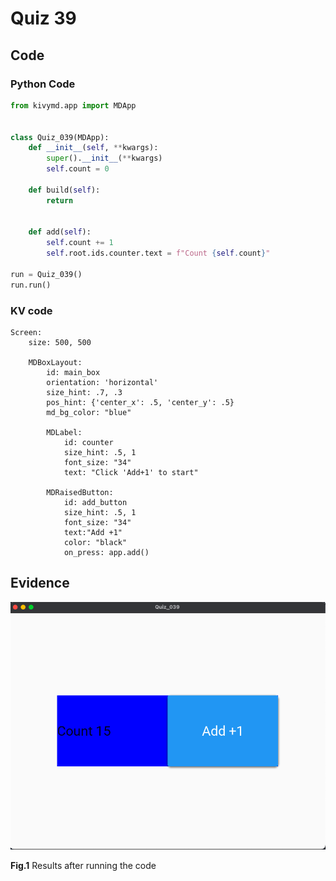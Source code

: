 # Quiz 39
## Code
### Python Code
```.py
from kivymd.app import MDApp


class Quiz_039(MDApp):
    def __init__(self, **kwargs):
        super().__init__(**kwargs)
        self.count = 0

    def build(self):
        return


    def add(self):
        self.count += 1
        self.root.ids.counter.text = f"Count {self.count}"

run = Quiz_039()
run.run()
```

### KV code
```.kv
Screen:
    size: 500, 500

    MDBoxLayout:
        id: main_box
        orientation: 'horizontal'
        size_hint: .7, .3
        pos_hint: {'center_x': .5, 'center_y': .5}
        md_bg_color: "blue"

        MDLabel:
            id: counter
            size_hint: .5, 1
            font_size: "34"
            text: "Click 'Add+1' to start"

        MDRaisedButton:
            id: add_button
            size_hint: .5, 1
            font_size: "34"
            text:"Add +1"
            color: "black"
            on_press: app.add()
```

## Evidence
![](https://github.com/thumulakaru/Unit-3--repo/blob/main/Quizzes/Quiz_039_result.png)

**Fig.1** Results after running the code
